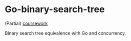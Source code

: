 # Go-binary-search-tree

(Partial) [coursework](https://www.cs.utexas.edu/~rossbach/cs380p/lab/go-cs380p.html)

Binary search tree equivalence with Go and concurrency.
